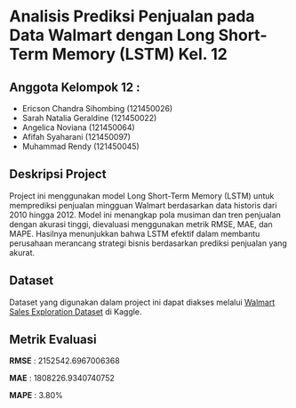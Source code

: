 # Analisis Prediksi Penjualan pada Data Walmart dengan Long Short-Term Memory (LSTM) Kel. 12

## Anggota Kelompok 12 : 
- Ericson Chandra Sihombing (121450026)
- Sarah Natalia Geraldine (121450022)
- Angelica Noviana (121450064)
- Afifah Syaharani (121450097)
- Muhammad Rendy (121450045)

## Deskripsi Project
Project ini menggunakan model Long Short-Term Memory (LSTM) untuk memprediksi penjualan mingguan Walmart berdasarkan data historis dari 2010 hingga 2012. Model ini menangkap pola musiman dan tren penjualan dengan akurasi tinggi, dievaluasi menggunakan metrik RMSE, MAE, dan MAPE. Hasilnya menunjukkan bahwa LSTM efektif dalam membantu perusahaan merancang strategi bisnis berdasarkan prediksi penjualan yang akurat.

## Dataset
Dataset yang digunakan dalam project ini dapat diakses melalui [Walmart Sales Exploration Dataset](https://www.kaggle.com/code/msjahid/walmart-sales-exploration/input) di Kaggle.

## Metrik Evaluasi
**RMSE** : 2152542.6967006368

**MAE** : 1808226.9340740752

**MAPE** : 3.80%

